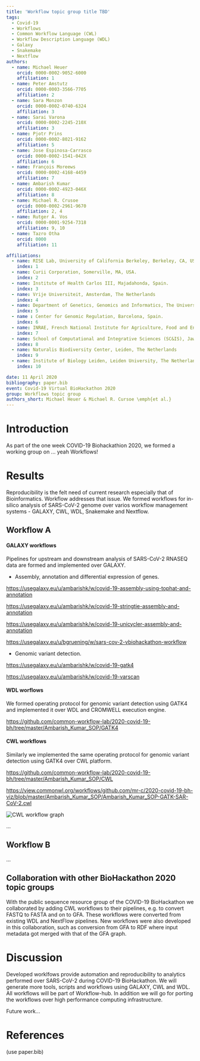 ```yaml
---
title: 'Workflow topic group title TBD'
tags:
  - Covid-19
  - Workflows
  - Common Workflow Language (CWL)
  - Workflow Description Language (WDL)
  - Galaxy
  - Snakemake
  - Nextflow
authors:
  - name: Michael Heuer
    orcid: 0000-0002-9052-6000
    affiliation: 1
  - name: Peter Amstutz
    orcid: 0000-0003-3566-7705
    affiliation: 2
  - name: Sara Monzon
    orcid: 0000-0002-0740-6324
    affiliation: 3
  - name: Sarai Varona
    orcid: 0000-0002-2245-210X
    affiliation: 3
  - name: Pjotr Prins
    orcid: 0000-0002-8021-9162
    affiliation: 5
  - name: Jose Espinosa-Carrasco
    orcid: 0000-0002-1541-042X
    affiliation: 6
  - name: François Moreews
    orcid: 0000-0002-4168-4459
    affiliation: 7
  - name: Ambarish Kumar
    orcid: 0000-0002-4923-046X
    affiliation: 8
  - name: Michael R. Crusoe
    orcid: 0000-0002-2961-9670
    affiliation: 2, 4
  - name: Rutger A. Vos
    orcid: 0000-0001-9254-7318
    affiliation: 9, 10
  - name: Tazro Otha
    orcid: 0000
    affiliation: 11

affiliations:
  - name: RISE Lab, University of California Berkeley, Berkeley, CA, USA.
    index: 1
  - name: Curii Corporation, Somerville, MA, USA.
    index: 2
  - name: Institute of Health Carlos III, Majadahonda, Spain.
    index: 3
  - name: Vrije Universiteit, Amsterdam, The Netherlands
    index: 4
  - name: Department of Genetics, Genomics and Informatics, The University of Tennessee Health Science Center, Memphis, TN, USA.
    index: 5
  - name : Center for Genomic Regulation, Barcelona, Spain.
    index: 6
  - name: INRAE, French National Institute for Agriculture, Food and Environment, Rennes, France
    index: 7
  - name: School of Computational and Integrative Sciences (SC&IS), Jawaharlal Nehru University, New Delhi, India
    index: 8
  - name: Naturalis Biodiversity Center, Leiden, The Netherlands
    index: 9
  - name: Institute of Biology Leiden, Leiden University, The Netherlands
    index: 10

date: 11 April 2020
bibliography: paper.bib
event: Covid-19 Virtual BioHackathon 2020
group: Workflows topic group
authors_short: Michael Heuer & Michael R. Cursoe \emph{et al.}
---
```


# Introduction

As part of the one week COVID-19 Biohackathion 2020, we formed a
working group on ... yeah Workflows!


<!--

    RESULTS!

    For each section below

    State the problem you worked on
    Give the state-of-the art/plan
    Describe what you have done/results starting with The working group created...
    Write a conclusion
    Write up any future work

-->

# Results
Reproducibility is the felt need of current research especially that of Bioinformatics. Workflow addresses that issue. We formed workflows for in-silico analysis of SARS-CoV-2 genome over varios workflow management systems - GALAXY, CWL, WDL, Snakemake and Nextflow.

## Workflow A
#### GALAXY workflows
Pipelines for upstream and downstream analysis of SARS-CoV-2 RNASEQ data are formed and implemented over GALAXY.
- Assembly, annotation and differential expression of genes.

https://usegalaxy.eu/u/ambarishk/w/covid-19-assembly-using-tophat-and-annotation

https://usegalaxy.eu/u/ambarishk/w/covid-19-stringtie-assembly-and-annotation

https://usegalaxy.eu/u/ambarishk/w/covid-19-unicycler-assembly-and-annotation

https://usegalaxy.eu/u/bgruening/w/sars-cov-2-vbiohackathon-workflow

- Genomic variant detection.

https://usegalaxy.eu/u/ambarishk/w/covid-19-gatk4

https://usegalaxy.eu/u/ambarishk/w/covid-19-varscan


#### WDL worflows
We formed operating protocol for genomic variant detection using GATK4 and implemented it over WDL and CROMWELL execution engine. 

https://github.com/common-workflow-lab/2020-covid-19-bh/tree/master/Ambarish_Kumar_SOP/GATK4

#### CWL workflows
Similarly we implemented the same operating protocol for genomic variant detection using GATK4 over CWL platform. 

https://github.com/common-workflow-lab/2020-covid-19-bh/tree/master/Ambarish_Kumar_SOP/CWL

https://view.commonwl.org/workflows/github.com/mr-c/2020-covid-19-bh-viz/blob/master/Ambarish_Kumar_SOP/Ambarish_Kumar_SOP-GATK-SAR-CoV-2.cwl

![CWL workflow graph](https://github.com/heuermh/bh20-workflows-bhxiv/blob/master/Ambarish_Kumar_workflows/Ambarish_Kumar_SOP/graph.svg
)

...

## Workflow B

...

## Collaboration with other BioHackathon 2020 topic groups

With the public sequence resource group of the COVID-19 BioHackathon
we collaborated by adding CWL workflows to their pipelines, e.g.  to
convert FASTQ to FASTA and on to GFA. These workflows were converted
from existing WDL and NextFlow pipelines. New workflows were also
developed in this collaboration, such as conversion from GFA to RDF
where input metadata got merged with that of the GFA graph.

# Discussion

Developed worklfows provide automation and reproducibility to analytics performed over SARS-CoV-2 during COVID-19 BioHackathon. We will generate more tools, scripts and workflows using GALAXY, CWL and WDL. All workflows will be part of Workflow-hub. In addition we will go for porting the workflows over high performance computing infrastructure.   

Future work...

# References

(use paper.bib)
